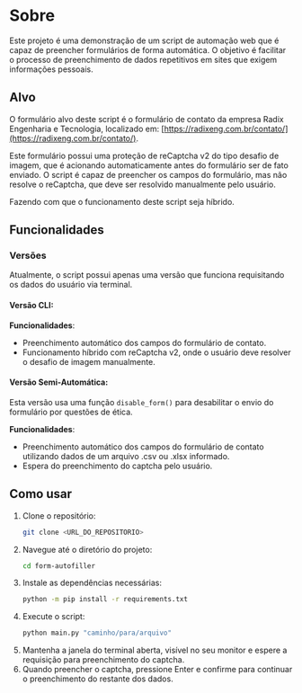 # Sobre
Este projeto é uma demonstração de um script de automação web que é capaz de preencher formulários de forma automática. O objetivo é facilitar o processo de preenchimento de dados repetitivos em sites que exigem informações pessoais. 

## Alvo
O formulário alvo deste script é o formulário de contato da empresa Radix Engenharia e Tecnologia, localizado em: [https://radixeng.com.br/contato/](https://radixeng.com.br/contato/). 

Este formulário possui uma proteção de reCaptcha v2 do tipo desafio de imagem, que é acionando automaticamente antes do formulário ser de fato enviado. O script é capaz de preencher os campos do formulário, mas não resolve o reCaptcha, que deve ser resolvido manualmente pelo usuário. 

Fazendo com que o funcionamento deste script seja híbrido. 

## Funcionalidades
### Versões
Atualmente, o script possui apenas uma versão que funciona requisitando os dados do usuário via terminal.

#### Versão CLI:
**Funcionalidades**: 
- Preenchimento automático dos campos do formulário de contato.
- Funcionamento híbrido com reCaptcha v2, onde o usuário deve resolver o desafio de imagem manualmente.

#### Versão Semi-Automática:
Esta versão usa uma função `disable_form()` para desabilitar o envio do formulário por questões de ética.

**Funcionalidades**:
- Preenchimento automático dos campos do formulário de contato utilizando dados de um arquivo .csv ou .xlsx informado.
- Espera do preenchimento do captcha pelo usuário.

## Como usar
1. Clone o repositório:
   ```bash
   git clone <URL_DO_REPOSITORIO>
   ```
2. Navegue até o diretório do projeto:
   ```bash
   cd form-autofiller
   ```  
3. Instale as dependências necessárias:
   ```bash
   python -m pip install -r requirements.txt
   ```  
4. Execute o script:
   ```bash
   python main.py "caminho/para/arquivo"
   ```
5. Mantenha a janela do terminal aberta, visível no seu monitor e espere a requisição para preenchimento do captcha. 
6. Quando preencher o captcha, pressione Enter e confirme para continuar o preenchimento do restante dos dados.